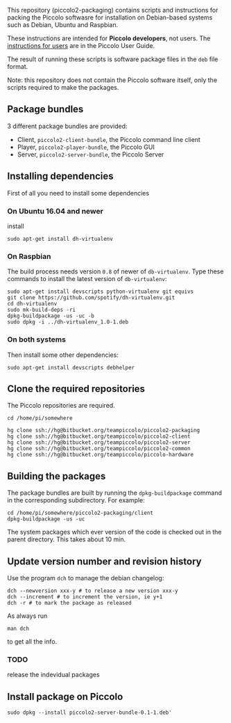 This repository (piccolo2-packaging) contains scripts and instructions for packing the Piccolo softwasre for installation on Debian-based systems such as Debian, Ubuntu and Raspbian.

These instructions are intended for **Piccolo developers**, not users. The [instructions for users](file:///home/iain/Piccolo/piccolo/Documentation/_build/singlehtml/index.html#document-installing) are in the Piccolo User Guide.

The result of running these scripts is software package files in the ```deb``` file format.

Note: this repository does not contain the Piccolo software itself, only the scripts required to make the packages.

## Package bundles
3 different package bundles are provided:

* Client, ```piccolo2-client-bundle```, the Piccolo command line client
* Player, ```piccolo2-player-bundle```, the Piccolo GUI
* Server, ```piccolo2-server-bundle```, the Piccolo Server

## Installing dependencies
First of all you need to install some dependencies

### On Ubuntu 16.04 and newer
install
```
sudo apt-get install dh-virtualenv
```

### On Raspbian
The build process needs version ```0.8``` of newer of ```db-virtualenv```. Type these commands to install the latest version of ```db-virtualenv```:

```
sudo apt-get install devscripts python-virtualenv git equivs
git clone https://github.com/spotify/dh-virtualenv.git
cd dh-virtualenv
sudo mk-build-deps -ri
dpkg-buildpackage -us -uc -b
sudo dpkg -i ../dh-virtualenv_1.0-1.deb
```

### On both systems
Then install some other dependencies:

```
sudo apt-get install devscripts debhelper
```

## Clone the required repositories
The Piccolo repositories are required.

```
cd /home/pi/somewhere

hg clone ssh://hg@bitbucket.org/teampiccolo/piccolo2-packaging
hg clone ssh://hg@bitbucket.org/teampiccolo/piccolo2-client
hg clone ssh://hg@bitbucket.org/teampiccolo/piccolo2-server
hg clone ssh://hg@bitbucket.org/teampiccolo/piccolo2-common
hg clone ssh://hg@bitbucket.org/teampiccolo/piccolo-hardware
```

## Building the packages
The package bundles are built by running the ```dpkg-buildpackage``` command in the corresponding subdirectory. For example:
```
cd /home/pi/somewhere/piccolo2-packaging/client
dpkg-buildpackage -us -uc
```
The system packages which ever version of the code is checked out in the parent directory. This takes about 10 min.

## Update version number and revision history
Use the program ```dch``` to manage the debian changelog:
```
dch --newversion xxx-y # to release a new version xxx-y
dch --increment # to increment the version, ie y+1
dch -r # to mark the package as released
```
As always run
```
man dch
```
to get all the info.

### TODO
release the indevidual packages

## Install package on Piccolo

```
sudo dpkg --install piccolo2-server-bundle-0.1-1.deb'
```